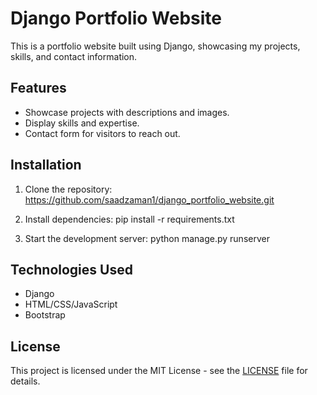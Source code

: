 # Django Portfolio Website

This is a portfolio website built using Django, showcasing my projects, skills, and contact information.

## Features

- Showcase projects with descriptions and images.
- Display skills and expertise.
- Contact form for visitors to reach out.

## Installation

1. Clone the repository:
  https://github.com/saadzaman1/django_portfolio_website.git


2. Install dependencies:
  pip install -r requirements.txt


3. Start the development server:
  python manage.py runserver


## Technologies Used

- Django
- HTML/CSS/JavaScript
- Bootstrap

## License

This project is licensed under the MIT License - see the [LICENSE](LICENSE) file for details.

